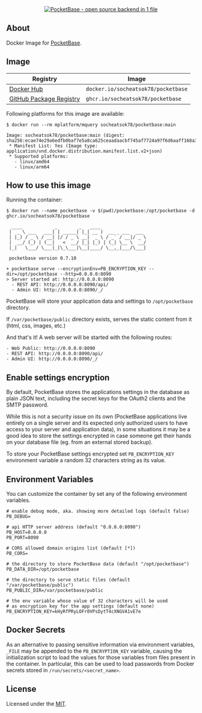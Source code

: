 <p align="center">
    <a href="https://pocketbase.io" target="_blank" rel="noopener">
        <img src="https://i.imgur.com/ZfD4BHO.png" alt="PocketBase - open source backend in 1 file" />
    </a>
</p>

## About

Docker Image for [PocketBase](https://github.com/pocketbase/pocketbase).

## Image

| Registry                                                                                               | Image                               |
| ------------------------------------------------------------------------------------------------------ | ----------------------------------- |
| [Docker Hub](https://hub.docker.com/r/socheatsok78/pocketbase)                                         | `docker.io/socheatsok78/pocketbase` |
| [GitHub Package Registry](https://github.com/socheatsok78/docker-pocketbase/pkgs/container/pocketbase) | `ghcr.io/socheatsok78/pocketbase`   |

Following platforms for this image are available:

```
$ docker run --rm mplatform/mquery socheatsok78/pocketbase:main

Image: socheatsok78/pocketbase:main (digest: sha256:ecae74e29a6edfb0baf7e5a8ca625ceaadaacbf745af7724a97f6d6aaff168a3)
 * Manifest List: Yes (Image type: application/vnd.docker.distribution.manifest.list.v2+json)
 * Supported platforms:
   - linux/amd64
   - linux/arm64
```

## How to use this image

Running the container:

```
$ docker run --name pocketbase -v $(pwd)/pocketbase:/opt/pocketbase -d ghcr.io/socheatsok78/pocketbase

  ____            _        _   ____
 |  _ \ ___   ___| | _____| |_| __ )  __ _ ___  ___
 | |_) / _ \ / __| |/ / _ \ __|  _ \ / _` / __|/ _ \
 |  __/ (_) | (__|   <  __/ |_| |_) | (_| \__ \  __/
 |_|   \___/ \___|_|\_\___|\__|____/ \__,_|___/\___|

 pocketbase version 0.7.10

+ pocketbase serve --encryptionEnv=PB_ENCRYPTION_KEY --dir=/opt/pocketbase --http=0.0.0.0:8090
> Server started at: http://0.0.0.0:8090
  - REST API: http://0.0.0.0:8090/api/
  - Admin UI: http://0.0.0.0:8090/_/
```

PocketBase will store your application data and settings to `/opt/pocketbase` directory.

If `/var/pocketbase/public` directory exists, serves the static content from it (html, css, images, etc.)

And that's it! A web server will be started with the following routes:

```
- Web Public: http://0.0.0.0:8090
- REST API: http://0.0.0.0:8090/api/
- Admin UI: http://0.0.0.0:8090/_/
```

## Enable settings encryption

By default, PocketBase stores the applications settings in the database as plain JSON text, including the secret keys for the OAuth2 clients and the SMTP password.

While this is not a security issue on its own (PocketBase applications live entirely on a single server and its expected only authorized users to have access to your server and application data), in some situations it may be a good idea to store the settings encrypted in case someone get their hands on your database file (eg. from an external stored backup).

To store your PocketBase settings encrypted set `PB_ENCRYPTION_KEY` environment variable a random 32 characters string as its value.

## Environment Variables

You can customize the container by set any of the following environment variables.

```env
# enable debug mode, aka. showing more detailed logs (default false)
PB_DEBUG=

# api HTTP server address (default "0.0.0.0:8090")
PB_HOST=0.0.0.0
PB_PORT=8090

# CORS allowed domain origins list (default [*])
PB_CORS=

# the directory to store PocketBase data (default "/opt/pocketbase")
PB_DATA_DIR=/opt/pocketbase

# the directory to serve static files (default "/var/pocketbase/public")
PB_PUBLIC_DIR=/var/pocketbase/public

# the env variable whose value of 32 characters will be used
# as encryption key for the app settings (default none)
PB_ENCRYPTION_KEY=kHyRfPRyLOFr0VPsDytT4cXNGVA1vE7e
```

## Docker Secrets

As an alternative to passing sensitive information via environment variables, `_FILE` may be appended to the `PB_ENCRYPTION_KEY` variable, causing the initialization script to load the values for those variables from files present in the container. In particular, this can be used to load passwords from Docker secrets stored in `/run/secrets/<secret_name>`.

## License

Licensed under the [MIT](LICENSE).
